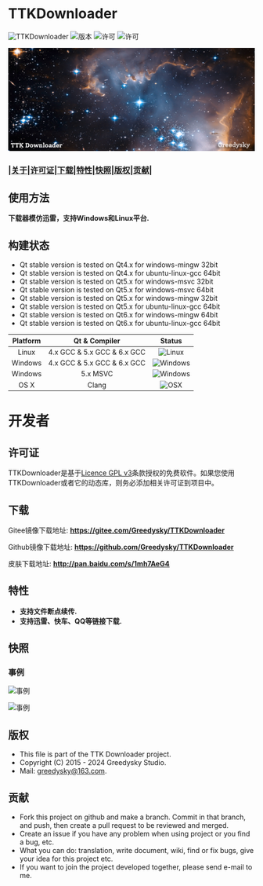 # TTKDownloader
![TTKDownloader](https://img.shields.io/badge/Greedysky-TTKDownloader-green.svg?style=flat-square)
![版本](https://img.shields.io/github/v/release/Greedysky/TTKDownloader?style=flat-square&label=Version)
![许可](https://img.shields.io/badge/License-GPL%20V3-yellowgreen.svg?style=flat-square)
![许可](https://img.shields.io/badge/License-LGPL%20V3-yellow.svg?style=flat-square)

![徽标](https://github.com/Greedysky/TTKDownloader/blob/master/TTKResource/logo_banner.png?raw=true)

### **|[关于](https://github.com/Greedysky/TTKDownloader/blob/master/README_cn.md#使用方法)|[许可证](https://github.com/Greedysky/TTKDownloader/blob/master/README_cn.md#许可证)|[下载](https://github.com/Greedysky/TTKDownloader/blob/master/README_cn.md#下载)|[特性](https://github.com/Greedysky/TTKDownloader/blob/master/README_cn.md#特性)|[快照](https://github.com/Greedysky/TTKDownloader/blob/master/README_cn.md#快照)|[版权](github.com/Greedysky/TTKDownloader/blob/master/README_cn.md#版权)|[贡献](github.com/Greedysky/TTKDownloader/blob/master/README_cn.md#贡献)|**

使用方法
--------
**下载器模仿迅雷，支持Windows和Linux平台.**

## 构建状态
 * Qt stable version is tested on Qt4.x for windows-mingw 32bit
 * Qt stable version is tested on Qt4.x for ubuntu-linux-gcc 64bit
 * Qt stable version is tested on Qt5.x for windows-msvc 32bit
 * Qt stable version is tested on Qt5.x for windows-msvc 64bit
 * Qt stable version is tested on Qt5.x for windows-mingw 32bit
 * Qt stable version is tested on Qt5.x for ubuntu-linux-gcc 64bit
 * Qt stable version is tested on Qt6.x for windows-mingw 64bit
 * Qt stable version is tested on Qt6.x for ubuntu-linux-gcc 64bit

| Platform | Qt & Compiler               | Status                                                                 |
| :---:    | :---:                       | :---:                                                                  |
| Linux    | 4.x GCC & 5.x GCC & 6.x GCC | ![Linux](https://img.shields.io/badge/build-passing-brightgreen.svg)   |
| Windows  | 4.x GCC & 5.x GCC & 6.x GCC | ![Windows](https://img.shields.io/badge/build-passing-brightgreen.svg) |
| Windows  | 5.x MSVC                    | ![Windows](https://img.shields.io/badge/build-passing-brightgreen.svg) |
| OS X     | Clang                       | ![OSX](https://img.shields.io/badge/build-unknown-lightgrey.svg)       |

# 开发者

许可证
--------
TTKDownloader是基于[Licence GPL v3](https://github.com/Greedysky/TTKDownloader/blob/master/LICENSE)条款授权的免费软件。如果您使用TTKDownloader或者它的动态库，则务必添加相关许可证到项目中。

下载
--------
Gitee镜像下载地址: **<u>https://gitee.com/Greedysky/TTKDownloader</u>**

Github镜像下载地址: **<u>https://github.com/Greedysky/TTKDownloader</u>**

皮肤下载地址: **<u>http://pan.baidu.com/s/1mh7AeG4</u>**

特性
--------
 * **支持文件断点续传.**
 * **支持迅雷、快车、QQ等链接下载.**

快照
--------
### 事例
![事例](https://github.com/Greedysky/TTKDownloader/blob/master/TTKResource/demo/demo.jpg?raw=true)

![事例](https://github.com/Greedysky/TTKDownloader/blob/master/TTKResource/demo/demo2.jpg?raw=true)

版权
--------
 * This file is part of the TTK Downloader project.
 * Copyright (C) 2015 - 2024 Greedysky Studio.
 * Mail: greedysky@163.com.

贡献
--------
 * Fork this project on github and make a branch. Commit in that branch, and push, then create a pull request to be reviewed and merged.
 * Create an issue if you have any problem when using project or you find a bug, etc.
 * What you can do: translation, write document, wiki, find or fix bugs, give your idea for this project etc.
 * If you want to join the project developed together, please send e-mail to me.
